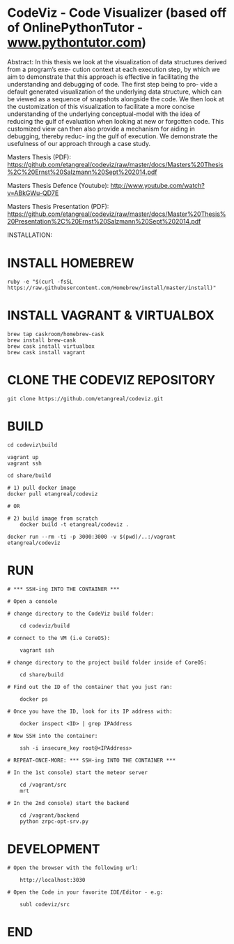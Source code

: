 CodeViz - Code Visualizer (based off of OnlinePythonTutor - www.pythontutor.com)
======= 

Abstract: 
  In this thesis we look at the visualization of data structures derived from a program’s exe- cution context at each execution step, by which we aim to demonstrate that this approach is effective in facilitating the understanding and debugging of code. The first step being to pro- vide a default generated visualization of the underlying data structure, which can be viewed as a sequence of snapshots alongside the code. We then look at the customization of this visualization to facilitate a more concise understanding of the underlying conceptual-model with the idea of reducing the gulf of evaluation when looking at new or forgotten code. This customized view can then also provide a mechanism for aiding in debugging, thereby reduc- ing the gulf of execution. We demonstrate the usefulness of our approach through a case study.

Masters Thesis (PDF): https://github.com/etangreal/codeviz/raw/master/docs/Masters%20Thesis%2C%20Ernst%20Salzmann%20Sept%202014.pdf

Masters Thesis Defence (Youtube): http://www.youtube.com/watch?v=ABkGWu-QD7E

Masters Thesis Presentation (PDF): https://github.com/etangreal/codeviz/raw/master/docs/Master%20Thesis%20Presentation%2C%20Ernst%20Salzmann%20Sept%202014.pdf

INSTALLATION:


# INSTALL HOMEBREW

	ruby -e "$(curl -fsSL https://raw.githubusercontent.com/Homebrew/install/master/install)"

# INSTALL VAGRANT & VIRTUALBOX

	brew tap caskroom/homebrew-cask
	brew install brew-cask
	brew cask install virtualbox
	brew cask install vagrant

# CLONE THE CODEVIZ REPOSITORY

	git clone https://github.com/etangreal/codeviz.git

# BUILD

	cd codeviz\build

	vagrant up
	vagrant ssh

	cd share/build

	# 1) pull docker image
	docker pull etangreal/codeviz

	# OR

	# 2) build image from scratch
		docker build -t etangreal/codeviz .	

	docker run --rm -ti -p 3000:3000 -v $(pwd)/..:/vagrant etangreal/codeviz

# RUN

	# *** SSH-ing INTO THE CONTAINER ***

	# Open a console

	# change directory to the CodeViz build folder:

		cd codeviz/build

	# connect to the VM (i.e CoreOS):

		vagrant ssh

	# change directory to the project build folder inside of CoreOS:

		cd share/build

	# Find out the ID of the container that you just ran:

		docker ps

	# Once you have the ID, look for its IP address with:

		docker inspect <ID> | grep IPAddress

	# Now SSH into the container:

		ssh -i insecure_key root@<IPAddress>

	# REPEAT-ONCE-MORE: *** SSH-ing INTO THE CONTAINER ***

	# In the 1st console) start the meteor server

		cd /vagrant/src
		mrt

	# In the 2nd console) start the backend

		cd /vagrant/backend
		python zrpc-opt-srv.py

# DEVELOPMENT

	# Open the browser with the following url:

		http://localhost:3030

	# Open the Code in your favorite IDE/Editor - e.g:

		subl codeviz/src

# END

